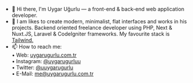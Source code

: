- 👋 Hi there, I'm Uygar Uğurlu — a front-end & back-end web application developer.
- 👀 I am likes to create modern, minimalist, flat interfaces and works in his projects. Backend oriented freelance developer using PHP, Next & Nuxt.JS, Laravel & CodeIgniter frameworks. My favourite stack is <a href="https://tailwindcss.com/" target="_blank">Tailwind.</a></br>
- 📫 How to reach me:</br>
• Web: <a href="uygarugurlu.com.tr" target="_blank">uygarugurlu.com.tr</a></br>
• Instagram: <a href="https://instagram.com/uygarugurluu" target="_blank">@uygarugurluu</a></br>
• Twitter: <a href="https://twitter.com/uuygarugurlu" target="_blank">@uuygarugurlu</a></br>
• E-Mail: <a href="mailto:me@uygarugurlu.com.tr" target="_blank">me@uygarugurlu.com.tr</a></br>
